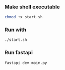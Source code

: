 ### Make shell executable

```bash
chmod +x start.sh
```

### Run with

```bash
./start.sh
```

### Run fastapi

```bash
fastapi dev main.py
```
